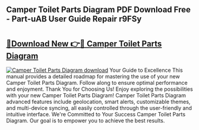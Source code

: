 ## Camper Toilet Parts Diagram PDF Download Free - Part-uAB User Guide Repair r9FSy

# <h2><a href="http://dfna5rk.blite.top/?on=Camper+Toilet+Parts+Diagram">🔗Download New 👉🔴 Camper Toilet Parts Diagram</a></h2>

[![Camper Toilet Parts Diagram download](https://i.imgur.com/lujVjoI.png)](http://dfna5rk.blite.top/?on=Camper+Toilet+Parts+Diagram)
Your Guide to Excellence This manual provides a detailed roadmap for mastering the use of your new Camper Toilet Parts Diagram. Follow along to ensure optimal performance and enjoyment. Thank You for Choosing Us! Enjoy exploring the possibilities with your new Camper Toilet Parts Diagram! Camper Toilet Parts Diagram advanced features include geolocation, smart alerts, customizable themes, and multi-device syncing, all easily controlled through the user-friendly and intuitive interface. We're Committed to Your Success Camper Toilet Parts Diagram. Our goal is to empower you to achieve the best results.
